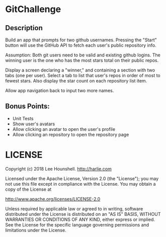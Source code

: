 # GitChallenge

## Description

Build an app that prompts for two github usernames.
Pressing the "Start" button will use the GitHub API to fetch each user's public repository info.

Assumption: Both git users need to be valid and existing github logins.
The winning user is the one who has the most stars total on their public repos.

Display a screen declaring a "winner," and containing a section with two tabs (one per user).
Select a tab to list that user's repos in order of most to fewest stars.
Also display the star count on each repository list item.

Allow app navigation back to input two more names.


## Bonus Points:

 * Unit Tests
 * Show user's avatars
 * Allow clicking an avatar to open the user's profile
 * Allow clicking an repository to open the repository page


# LICENSE

Copyright (c) 2018 Lee Hounshell. http://harlie.com

Licensed under the Apache License, Version 2.0 (the "License"); you may not use this file except in compliance with the License. You may obtain a copy of the License at

http://www.apache.org/licenses/LICENSE-2.0

Unless required by applicable law or agreed to in writing, software distributed under the License is distributed on an "AS IS" BASIS, WITHOUT WARRANTIES OR CONDITIONS OF ANY KIND, either express or implied. See the License for the specific language governing permissions and limitations under the License.

